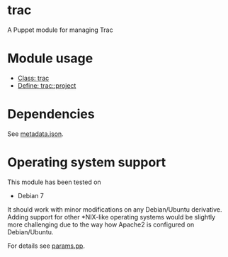 # trac

A Puppet module for managing Trac

# Module usage

* [Class: trac](manifests/init.pp)
* [Define: trac::project](manifests/project.pp)

# Dependencies

See [metadata.json](metadata.json).

# Operating system support

This module has been tested on

* Debian 7

It should work with minor modifications on any Debian/Ubuntu derivative. Adding 
support for other *NIX-like operating systems would be slightly more challenging 
due to the way how Apache2 is configured on Debian/Ubuntu.

For details see [params.pp](manifests/params.pp).

